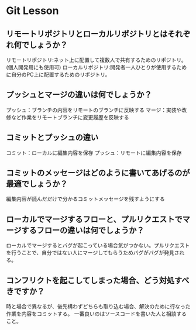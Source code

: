# Git Lesson

## リモートリポジトリとローカルリポジトリとはそれぞれ何でしょうか？
リモートリポジトリ:ネット上に配置して複数人で共有するためのリポジトリ。(個人開発用にも使用可)
ローカルリポジトリ:開発者一人ひとりが使用するために自分のPC上に配置するためのリポジトリ。


## プッシュとマージの違いは何でしょうか？
プッシュ：ブランチの内容をリモートのブランチに反映する
マージ：実装や改修など作業をリモートブランチに変更履歴を反映する

## コミットとプッシュの違い
コミット：ローカルに編集内容を保存
プッシュ：リモートに編集内容を保存

## コミットのメッセージはどのように書いてあげるのが最適でしょうか？
編集内容が読んだだけで分かるコミットメッセージを残すようにする


## ローカルでマージするフローと、プルリクエストでマージするフローの違いは何でしょうか？
ローカルでマージするとバグが起こっている場合気がつかない。プルリクエストを行うことで、自分ではない人にマージしてもらうためバグがバグが発見される。


## コンフリクトを起こしてしまった場合、どう対処すべきですか？
時と場合で異なるが、後先構わずどちらも取り込む場合、解決のために行なった作業を内容をコミットする。
一番良いのはソースコードを書いた人と相談すること。
